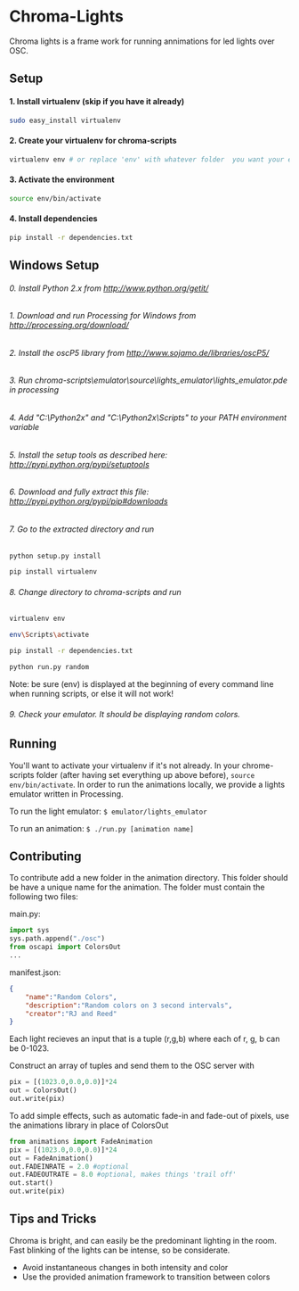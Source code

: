 Chroma-Lights
=============

Chroma lights is a frame work for running annimations for led lights over OSC.

Setup
-----
#### 1. Install virtualenv (skip if you have it already)
```bash
sudo easy_install virtualenv
```

#### 2. Create your virtualenv for chroma-scripts
```bash
virtualenv env # or replace 'env' with whatever folder  you want your environment in
```

#### 3. Activate the environment
```bash
source env/bin/activate
```

#### 4. Install dependencies
```bash
pip install -r dependencies.txt
```

Windows Setup
-----
###### 0. Install Python 2.x from http://www.python.org/getit/

###### 1. Download and run Processing for Windows from http://processing.org/download/

###### 2. Install the oscP5 library from http://www.sojamo.de/libraries/oscP5/

###### 3. Run chroma-scripts\emulator\source\lights_emulator\lights_emulator.pde in processing

###### 4. Add "C:\Python2x" and "C:\Python2x\Scripts" to your PATH environment variable

###### 5. Install the setup tools as described here: http://pypi.python.org/pypi/setuptools

###### 6. Download and fully extract this file: http://pypi.python.org/pypi/pip#downloads

###### 7. Go to the extracted directory and run 
```bash
python setup.py install
```
```bash
pip install virtualenv
```

###### 8. Change directory to chroma-scripts and run
```bash
virtualenv env
```
```bash
env\Scripts\activate
```
```bash
pip install -r dependencies.txt
```
```bash
python run.py random
```
Note: be sure (env) is displayed at the beginning of every command line when running scripts, or else it will not work!

###### 9. Check your emulator. It should be displaying random colors.

Running
-------
You'll want to activate your virtualenv if it's not already. In your chrome-scripts folder (after having set everything up above before), `source env/bin/activate`.
In order to run the animations locally, we provide a lights emulator written in Processing.

To run the light emulator: `$ emulator/lights_emulator`

To run an animation: `$ ./run.py [animation name]`


Contributing
------------
To contribute add a new folder in the animation directory. 
This folder should be have a unique name for the animation.
The folder must contain the following two files:

main.py:

```python
import sys
sys.path.append("./osc")
from oscapi import ColorsOut
...
```

manifest.json:

```json
{
	"name":"Random Colors",
	"description":"Random colors on 3 second intervals",
	"creator":"RJ and Reed"
}
```

Each light recieves an input that is a tuple (r,g,b) where each of r, g, b can be 0-1023.

Construct an array of tuples and send them to the OSC server with 

```python
pix = [(1023.0,0.0,0.0)]*24
out = ColorsOut()
out.write(pix)
```

To add simple effects, such as automatic fade-in and fade-out of pixels, use the animations library in place of ColorsOut

```python
from animations import FadeAnimation
pix = [(1023.0,0.0,0.0)]*24
out = FadeAnimation()
out.FADEINRATE = 2.0 #optional
out.FADEOUTRATE = 8.0 #optional, makes things 'trail off'
out.start()
out.write(pix)
```

Tips and Tricks
---------------

Chroma is bright, and can easily be the predominant lighting in the room.  Fast blinking of the lights can be intense, so be considerate.

* Avoid instantaneous changes in both intensity and color
* Use the provided animation framework to transition between colors
